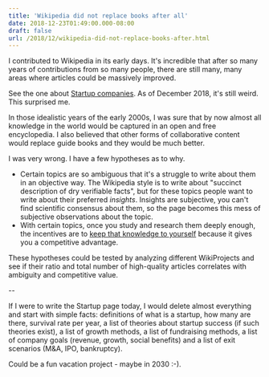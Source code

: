 ```yaml
---
title: 'Wikipedia did not replace books after all'
date: 2018-12-23T01:49:00.000-08:00
draft: false
url: /2018/12/wikipedia-did-not-replace-books-after.html
---
```


I contributed to Wikipedia in its early days. It's incredible that after so many years of contributions from so many people, there are still many, many areas where articles could be massively improved.  
  
See the one about [Startup companies](https://en.wikipedia.org/wiki/Startup_company). As of December 2018, it's still weird. This surprised me.  
  
In those idealistic years of the early 2000s, I was sure that by now almost all knowledge in the world would be captured in an open and free encyclopedia. I also believed that other forms of collaborative content would replace guide books and they would be much better.  
  
I was very wrong. I have a few hypotheses as to why.  
  

*   Certain topics are so ambiguous that it's a struggle to write about them in an objective way. The Wikipedia style is to write about "succinct description of dry verifiable facts", but for these topics people want to write about their preferred _insights_. Insights are subjective, you can't find scientific consensus about them, so the page becomes this mess of subjective observations about the topic.
*   With certain topics, once you study and research them deeply enough, the incentives are to [keep that knowledge to yourself](https://en.wikipedia.org/wiki/Information_asymmetry) because it gives you a competitive advantage.

These hypotheses could be tested by analyzing different WikiProjects and see if their ratio and total number of high-quality articles correlates with ambiguity and competitive value.

  

\--

  

If I were to write the Startup page today, I would delete almost everything and start with simple facts: definitions of what is a startup, how many are there, survival rate per year, a list of theories about startup success (if such theories exist), a list of growth methods, a list of fundraising methods, a list of company goals (revenue, growth, social benefits) and a list of exit scenarios (M&A, IPO, bankruptcy).

  
  
Could be a fun vacation project - maybe in 2030 :-).